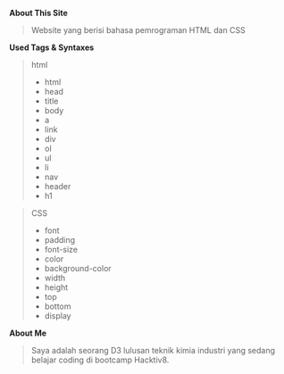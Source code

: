 **About This Site**

> Website yang berisi bahasa pemrograman HTML dan CSS

**Used Tags & Syntaxes**

> html
>
> * html
> * head
> * title
> * body
> * a
> * link
> * div
> * ol
> * ul
> * li
> * nav
> * header
> * h1

> CSS
>
> * font
> * padding
> * font-size
> * color
> * background-color
> * width
> * height
> * top
> * bottom
> * display

**About Me**

> Saya adalah seorang D3 lulusan teknik kimia industri yang sedang belajar coding di bootcamp Hacktiv8.